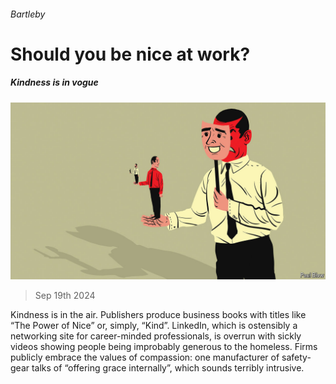 ###### Bartleby

# Should you be nice at work? 

##### Kindness is in vogue 

![image](images/20240921_WBD002.jpg) 

> Sep 19th 2024 

Kindness is in the air. Publishers produce business books with titles like “The Power of Nice” or, simply, “Kind”. LinkedIn, which is ostensibly a networking site for career-minded professionals, is overrun with sickly videos showing people being improbably generous to the homeless. Firms publicly embrace the values of compassion: one manufacturer of safety-gear talks of “offering grace internally”, which sounds terribly intrusive. 

